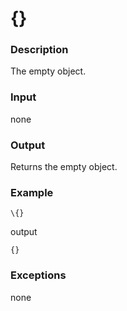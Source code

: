 {}
===

### Description

The empty object.

### Input

none

### Output

Returns the empty object.

### Example

    \{}

output

    {}

### Exceptions

none
